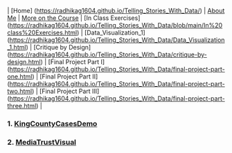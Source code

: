 | [Home] (https://radhikag1604.github.io/Telling_Stories_With_Data/) | [About Me](https://radhikag1604.github.io/Telling_Stories_With_Data/blob/main/About%20Me.html) | [More on the Course](https://radhikag1604.github.io/Telling_Stories_With_Data/blob/main/More%20on%20the%20Course.html) | [In Class Exercises]
(https://radhikag1604.github.io/Telling_Stories_With_Data/blob/main/In%20class%20Exercises.html) | [Data_Visualization_1]
(https://radhikag1604.github.io/Telling_Stories_With_Data/Data_Visualization_1.html) | [Critique by Design]
(https://radhikag1604.github.io/Telling_Stories_With_Data/critique-by-design.html) | [Final Project Part I]
(https://radhikag1604.github.io/Telling_Stories_With_Data/final-project-part-one.html) | [Final Project Part II]
(https://radhikag1604.github.io/Telling_Stories_With_Data/final-project-part-two.html) | [Final Project Part III]
(https://radhikag1604.github.io/Telling_Stories_With_Data/final-project-part-three.html) |

### 1. [KingCountyCasesDemo](https://radhikag1604.github.io/Telling_Stories_With_Data/KingCountyCasesDemo.html)

### 2. [MediaTrustVisual](https://radhikag1604.github.io/Telling_Stories_With_Data/mediatrust.html)
